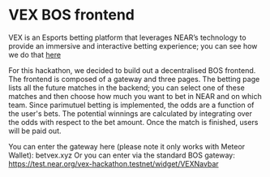 # VEX BOS frontend 
VEX is an Esports betting platform that leverages NEAR’s technology to provide an immersive and interactive betting experience; you can see how we do that [here](https://onedrive.live.com/redir?resid=771419D39CC38DC6!304&authkey=!AEPErdIZLqzIV3Y&ithint=file%2cdocx&e=g4iBlJ)

For this hackathon, we decided to build out a decentralised BOS frontend. The frontend is composed of a gateway and three pages. The betting page lists all the future matches in the backend; you can select one of these matches and then choose how much you want to bet in NEAR and on which team. Since parimutuel betting is implemented, the odds are a function of the user's bets. The potential winnings are calculated by integrating over the odds with respect to the bet amount. Once the match is finished, users will be paid out. 

You can enter the gateway here (please note it only works with Meteor Wallet): betvex.xyz 
Or you can enter via the standard BOS gateway: https://test.near.org/vex-hackathon.testnet/widget/VEXNavbar


